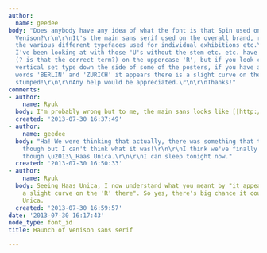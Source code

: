 ```yaml
---
author:
  name: geedee
body: "Does anybody have any idea of what the font is that Spin used on Haunch of
  Venison?\r\n\r\nIt's the main sans serif used on the overall brand, rather than
  the various different typefaces used for individual exhibitions etc.\r\n\r\nhttp://spin.co.uk/work-by-discipline/identity/haunch-of-venison\r\n\r\nEverything
  I've been looking at with those 'U's without the stem etc. etc. have straight arms
  (? is that the correct term?) on the uppercase 'R', but if you look closely on the
  vertical set type down the side of some of the posters, if you have a look at the
  words 'BERLIN' and 'ZURICH' it appears there is a slight curve on the 'R' there.\r\n\r\nI'm
  stumped!\r\n\r\nAny help would be appreciated.\r\n\r\nThanks!"
comments:
- author:
    name: Ryuk
  body: I'm probably wrong but to me, the main sans looks like [[http://www.myfonts.com/fonts/linotype/helvetica|Helvetica]]...
  created: '2013-07-30 16:37:49'
- author:
    name: geedee
  body: "Ha! We were thinking that actually, there was something that threw us off
    though but I can't think what it was!\r\n\r\nI think we've finally cracked it
    though \u2013\_Haas Unica.\r\n\r\nI can sleep tonight now."
  created: '2013-07-30 16:50:33'
- author:
    name: Ryuk
  body: Seeing Haas Unica, I now understand what you meant by "it appears there is
    a slight curve on the 'R' there". So yes, there's big chance it could be Haas
    Unica.
  created: '2013-07-30 16:59:57'
date: '2013-07-30 16:17:43'
node_type: font_id
title: Haunch of Venison sans serif

---
```

